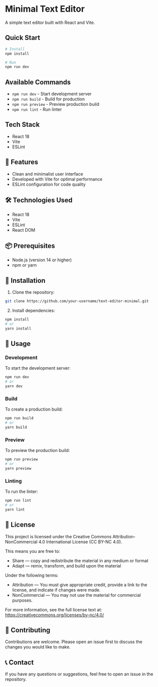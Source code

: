 # Minimal Text Editor

A simple text editor built with React and Vite.

## Quick Start

```bash
# Install
npm install

# Run
npm run dev
```

## Available Commands

- `npm run dev` - Start development server
- `npm run build` - Build for production
- `npm run preview` - Preview production build
- `npm run lint` - Run linter

## Tech Stack

- React 18
- Vite
- ESLint

## 🚀 Features

- Clean and minimalist user interface
- Developed with Vite for optimal performance
- ESLint configuration for code quality

## 🛠️ Technologies Used

- React 18
- Vite
- ESLint
- React DOM

## 📦 Prerequisites

- Node.js (version 14 or higher)
- npm or yarn

## 🔧 Installation

1. Clone the repository:
```bash
git clone https://github.com/your-username/text-editor-minimal.git
```

2. Install dependencies:
```bash
npm install
# or
yarn install
```

## 🚀 Usage

### Development
To start the development server:
```bash
npm run dev
# or
yarn dev
```

### Build
To create a production build:
```bash
npm run build
# or
yarn build
```

### Preview
To preview the production build:
```bash
npm run preview
# or
yarn preview
```

### Linting
To run the linter:
```bash
npm run lint
# or
yarn lint
```

## 📝 License

This project is licensed under the Creative Commons Attribution-NonCommercial 4.0 International License (CC BY-NC 4.0).

This means you are free to:
- Share — copy and redistribute the material in any medium or format
- Adapt — remix, transform, and build upon the material

Under the following terms:
- Attribution — You must give appropriate credit, provide a link to the license, and indicate if changes were made.
- NonCommercial — You may not use the material for commercial purposes.

For more information, see the full license text at:
https://creativecommons.org/licenses/by-nc/4.0/

## 🤝 Contributing

Contributions are welcome. Please open an issue first to discuss the changes you would like to make.

## 📞 Contact

If you have any questions or suggestions, feel free to open an issue in the repository.
